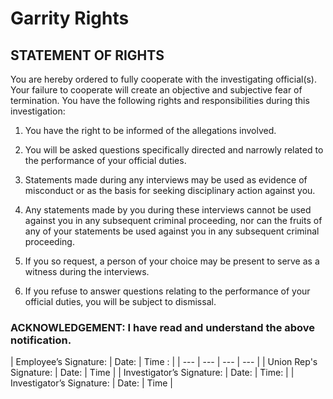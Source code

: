 # Garrity Rights

## STATEMENT OF RIGHTS

You are hereby ordered to fully cooperate with the investigating official\(s\). Your failure to cooperate will create an objective and subjective fear of termination. You have the following rights and responsibilities during this investigation:

1. You have the right to be informed of the allegations involved. 
2. You will be asked questions specifically directed and narrowly related to the    performance of your official duties. 
3. Statements made during any interviews may be used as evidence of misconduct    or as the basis for seeking disciplinary action against you. 
4. Any statements made by you during these interviews cannot be used against you    in any subsequent criminal proceeding, nor can the fruits of any of your    statements be used against you in any subsequent criminal proceeding. 
5. If you so request, a person of your choice may be present to serve as a witness    during the interviews. 
6. If you refuse to answer questions relating to the performance of your official    duties, you will be subject to dismissal.

### ACKNOWLEDGEMENT: I have read and understand the above notification.

| Employee’s Signature: | Date: | Time: |
| --- | --- | --- | --- |
| Union Rep's Signature: | Date: | Time |
| Investigator’s Signature: | Date: | Time: |
| Investigator’s Signature: | Date: | Time |



